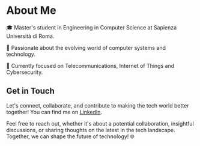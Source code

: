 # About Me

🎓 Master's student in Engineering in Computer Science at Sapienza Università di Roma.

🚀 Passionate about the evolving world of computer systems and technology.

💼 Currently focused on Telecommunications, Internet of Things and Cybersecurity.


## Get in Touch

Let's connect, collaborate, and contribute to making the tech world better together! You can find me on [LinkedIn](https://www.linkedin.com/in/riccardogobbato/).

Feel free to reach out, whether it's about a potential collaboration, insightful discussions, or sharing thoughts on the latest in the tech landscape. Together, we can shape the future of technology! 🌐